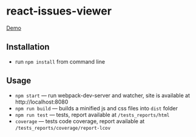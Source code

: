 react-issues-viewer
============

<a href="https://tanz-sullamora.github.io/react-issues-viewer/">Demo</a>

Installation
------------

* run `npm install` from command line


Usage
-----

* `npm start` — run webpack-dev-server and watcher, site is available at http://localhost:8080
* `npm run build` — builds a minified js and css files into `dist` folder
* `npm run test` — tests, report available at `/tests_reports/html`
* `coverage` — tests code coverage, report available at `/tests_reports/coverage/report-lcov`

